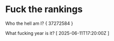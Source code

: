 # Fuck the rankings

Who the hell am I?
{ 37272584 }

What fucking year is it?
[ 2025-06-11T17:20:00Z ]
